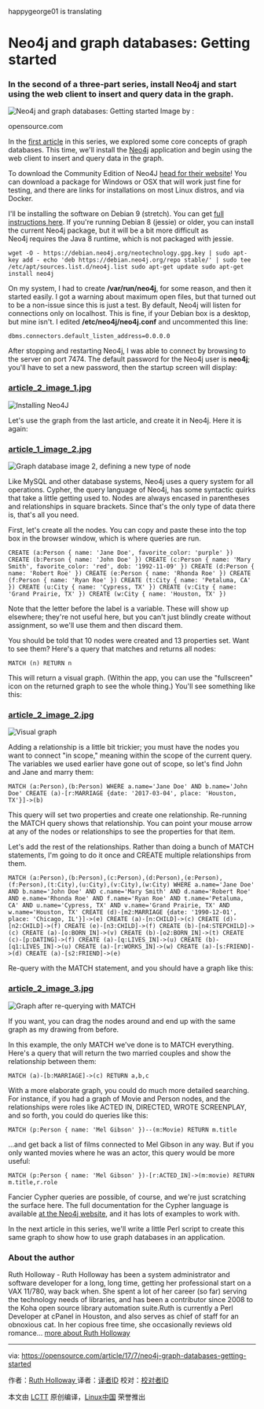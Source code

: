 happygeorge01 is translating

Neo4j and graph databases: Getting started
============================================================

### In the second of a three-part series, install Neo4j and start using the web client to insert and query data in the graph.

![Neo4j and graph databases: Getting started](https://opensource.com/sites/default/files/styles/image-full-size/public/lead-images/LIFE_wavegraph.png?itok=z4pXCf_c "Neo4j and graph databases: Getting started")
Image by : 

opensource.com

In the [first article][8] in this series, we explored some core concepts of graph databases. This time, we'll install the [Neo4j][9] application and begin using the web client to insert and query data in the graph.

To download the Community Edition of Neo4J [head for their website][10]! You can download a package for Windows or OSX that will work just fine for testing, and there are links for installations on most Linux distros, and via Docker.

I'll be installing the software on Debian 9 (stretch). You can get [full instructions here][11]. If you're running Debian 8 (jessie) or older, you can install the current Neo4j package, but it will be a bit more difficult as Neo4j requires the Java 8 runtime, which is not packaged with jessie.

```
wget -O - https://debian.neo4j.org/neotechnology.gpg.key | sudo apt-key add - echo 'deb https://debian.neo4j.org/repo stable/' | sudo tee /etc/apt/sources.list.d/neo4j.list sudo apt-get update sudo apt-get install neo4j
```

On my system, I had to create **/var/run/neo4j**, for some reason, and then it started easily. I got a warning about maximum open files, but that turned out to be a non-issue since this is just a test. By default, Neo4j will listen for connections only on localhost. This is fine, if your Debian box is a desktop, but mine isn't. I edited **/etc/neo4j/neo4j.conf** and uncommented this line:

```
dbms.connectors.default_listen_address=0.0.0.0
```

After stopping and restarting Neo4j, I was able to connect by browsing to the server on port 7474\. The default password for the Neo4j user is **neo4j**; you'll have to set a new password, then the startup screen will display:

### [article_2_image_1.jpg][1]

![Installing Neo4J](https://opensource.com/sites/default/files/u128651/article_2_image_1.jpg "Installing Neo4J")

Let's use the graph from the last article, and create it in Neo4j. Here it is again:

### [article_1_image_2.jpg][2]

![Graph database image 2, defining a new type of node](https://opensource.com/sites/default/files/u128651/article_1_image_2.jpg "Graph database image 2, defining a new type of node")

Like MySQL and other database systems, Neo4j uses a query system for all operations. Cypher, the query language of Neo4j, has some syntactic quirks that take a little getting used to. Nodes are always encased in parentheses and relationships in square brackets. Since that's the only type of data there is, that's all you need.

First, let's create all the nodes. You can copy and paste these into the top box in the browser window, which is where queries are run.

```
CREATE (a:Person { name: 'Jane Doe', favorite_color: 'purple' }) CREATE (b:Person { name: 'John Doe' }) CREATE (c:Person { name: 'Mary Smith', favorite_color: 'red', dob: '1992-11-09' }) CREATE (d:Person { name: 'Robert Roe' }) CREATE (e:Person { name: 'Rhonda Roe' }) CREATE (f:Person { name: 'Ryan Roe' }) CREATE (t:City { name: 'Petaluma, CA' }) CREATE (u:City { name: 'Cypress, TX' }) CREATE (v:City { name: 'Grand Prairie, TX' }) CREATE (w:City { name: 'Houston, TX' })
```

Note that the letter before the label is a variable. These will show up elsewhere; they're not useful here, but you can't just blindly create without assignment, so we'll use them and then discard them.

You should be told that 10 nodes were created and 13 properties set. Want to see them? Here's a query that matches and returns all nodes:

```
MATCH (n) RETURN n
```

This will return a visual graph. (Within the app, you can use the "fullscreen" icon on the returned graph to see the whole thing.) You'll see something like this:

### [article_2_image_2.jpg][3]

![Visual graph](https://opensource.com/sites/default/files/u128651/article_2_image_2.jpg "Visual graph")

Adding a relationship is a little bit trickier; you must have the nodes you want to connect "in scope," meaning within the scope of the current query. The variables we used earlier have gone out of scope, so let's find John and Jane and marry them:

```
MATCH (a:Person),(b:Person) WHERE a.name='Jane Doe' AND b.name='John Doe' CREATE (a)-[r:MARRIAGE {date: '2017-03-04', place: 'Houston, TX'}]->(b)
```

This query will set two properties and create one relationship. Re-running the MATCH query shows that relationship. You can point your mouse arrow at any of the nodes or relationships to see the properties for that item.

Let's add the rest of the relationships. Rather than doing a bunch of MATCH statements, I'm going to do it once and CREATE multiple relationships from them.

```
MATCH (a:Person),(b:Person),(c:Person),(d:Person),(e:Person),(f:Person),(t:City),(u:City),(v:City),(w:City) WHERE a.name='Jane Doe' AND b.name='John Doe' AND c.name='Mary Smith' AND d.name='Robert Roe' AND e.name='Rhonda Roe' AND f.name='Ryan Roe' AND t.name='Petaluma, CA' AND u.name='Cypress, TX' AND v.name='Grand Prairie, TX' AND w.name='Houston, TX' CREATE (d)-[m2:MARRIAGE {date: '1990-12-01', place: 'Chicago, IL'}]->(e) CREATE (a)-[n:CHILD]->(c) CREATE (d)-[n2:CHILD]->(f) CREATE (e)-[n3:CHILD]->(f) CREATE (b)-[n4:STEPCHILD]->(c) CREATE (a)-[o:BORN_IN]->(v) CREATE (b)-[o2:BORN_IN]->(t) CREATE (c)-[p:DATING]->(f) CREATE (a)-[q:LIVES_IN]->(u) CREATE (b)-[q1:LIVES_IN]->(u) CREATE (a)-[r:WORKS_IN]->(w) CREATE (a)-[s:FRIEND]->(d) CREATE (a)-[s2:FRIEND]->(e)
```

Re-query with the MATCH statement, and you should have a graph like this:

### [article_2_image_3.jpg][4]

![Graph after re-querying with MATCH](https://opensource.com/sites/default/files/u128651/article_2_image_3.jpg "Graph after re-querying with MATCH")

If you want, you can drag the nodes around and end up with the same graph as my drawing from before.

In this example, the only MATCH we've done is to MATCH everything. Here's a query that will return the two married couples and show the relationship between them:

```
MATCH (a)-[b:MARRIAGE]->(c) RETURN a,b,c
```

With a more elaborate graph, you could do much more detailed searching. For instance, if you had a graph of Movie and Person nodes, and the relationships were roles like ACTED IN, DIRECTED, WROTE SCREENPLAY, and so forth, you could do queries like this:

```
MATCH (p:Person { name: 'Mel Gibson' })--(m:Movie) RETURN m.title
```

...and get back a list of films connected to Mel Gibson in any way. But if you only wanted movies where he was an actor, this query would be more useful:

```
MATCH (p:Person { name: 'Mel Gibson' })-[r:ACTED_IN]->(m:movie) RETURN m.title,r.role
```

Fancier Cypher queries are possible, of course, and we're just scratching the surface here. The full documentation for the Cypher language is available [at the Neo4j website][12], and it has lots of examples to work with.

In the next article in this series, we'll write a little Perl script to create this same graph to show how to use graph databases in an application.


### About the author

Ruth Holloway - Ruth Holloway has been a system administrator and software developer for a long, long time, getting her professional start on a VAX 11/780, way back when. She spent a lot of her career (so far) serving the technology needs of libraries, and has been a contributor since 2008 to the Koha open source library automation suite.Ruth is currently a Perl Developer at cPanel in Houston, and also serves as chief of staff for an obnoxious cat. In her copious free time, she occasionally reviews old romance... [more about Ruth Holloway][6]

--------------------------------------------------------------------------------

via: https://opensource.com/article/17/7/neo4j-graph-databases-getting-started

作者：[Ruth Holloway  ][a]
译者：[译者ID](https://github.com/译者ID)
校对：[校对者ID](https://github.com/校对者ID)

本文由 [LCTT](https://github.com/LCTT/TranslateProject) 原创编译，[Linux中国](https://linux.cn/) 荣誉推出

[a]:https://opensource.com/users/druthb
[1]:https://opensource.com/file/363066
[2]:https://opensource.com/file/363061
[3]:https://opensource.com/file/363071
[4]:https://opensource.com/file/363076
[5]:https://opensource.com/article/17/7/neo4j-graph-databases-getting-started?rate=hqfP7Li5t_MqS9sV0FXwGAC0fVBoBXOglypRL7c-Zn4
[6]:https://opensource.com/users/druthb
[7]:https://opensource.com/user/36051/feed
[8]:https://opensource.com/article/17/7/fundamentals-graph-databases-neo4j
[9]:https://neo4j.com/
[10]:https://neo4j.com/download/community-edition/
[11]:http://debian.neo4j.org/?_ga=2.172102506.853767004.1499179137-1089522652.1499179137
[12]:https://neo4j.com/docs/developer-manual/current/cypher/
[13]:https://opensource.com/users/druthb
[14]:https://opensource.com/users/druthb
[15]:https://opensource.com/users/druthb
[16]:https://opensource.com/tags/programming
